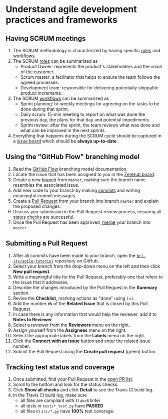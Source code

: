 # Understand agile development practices and frameworks

## Having SCRUM meetings

1. The SCRUM methodology is characterized by having specific [roles](https://en.wikipedia.org/wiki/Scrum_(software_development)#Roles) and [workflows](https://en.wikipedia.org/wiki/Scrum_(software_development)#Workflow).
1. The SCRUM [roles](https://en.wikipedia.org/wiki/Scrum_(software_development)#Roles) can be summarized as
    * Product Owner: represents the product's stakeholders and the voice of the customer.
    * Scrum master: a facilitator that helps to ensure the team follows the agreed processes.
    * Development team: responsible for delivering potentially shippable product increments.
1. The SCRUM [workflows](https://en.wikipedia.org/wiki/Scrum_(software_development)#Workflow) can be summarized as
    * Sprint planning: bi-weekly meetings for agreeing on the tasks to be done during that sprint.
    * Daily scrum: 15-min meeting to report on what was done the previous day, the plans for that day and potential impediments.
    * Sprint review: after the sprint, the team reviews what was done and what can be improved in the next sprints.
1. Everything that happens during the SCRUM cycle should be captured in a [issue board](https://en.wikipedia.org/wiki/Kanban_board) which should be **always up-to-date**.

## Using the "GitHub Flow" branching model

1. Read the [GitHub Flow](https://guides.github.com/introduction/flow/) branching model documentation.
1. Locate the issue that has been assigned to you in the [ZenHub board](https://zenhub.ibm.com/app/workspaces/agile-tutorial-5c240173b7d41fe10dbe52e6/boards).
1. Create a new [branch](https://help.github.com/articles/github-glossary/#branch) from `master`, making sure the branch name resembles the associated issue.
1. Add new code to your branch by making [commits](https://help.github.com/articles/github-glossary/#commit) and writing meaningful commit messages.
1. Create a [Pull Request](https://help.github.com/articles/github-glossary/#pull-request) from your branch into branch `master` and explain the proposed changes.
1. Discuss you submission in the Pull Request review process, ensuring all [status checks](https://help.github.com/articles/github-glossary/#status-checks) are successful.
1. Once the Pull Request has been approved, [merge](https://help.github.com/articles/github-glossary/#merge) your branch into `master`.

## Submitting a Pull Request

1. After all commits have been made to your branch, open the [`brl-its/agile-tutorial`](https://github.ibm.com/brl-its/agile-tutorial) repository on GitHub.
1. Select your branch from the drop-down menu on the left and then click **New pull request**.
1. Write a meaningful title for the Pull Request, preferably one that refers to the issue that it addresses.
1. Describe the changes introduced by the Pull Request in the **Summary** section.
1. Revise the **Checklist**, marking actions as "done" using `[x]`.
1. Add the number `#N` of the **Related Issue** that is closed by this Pull Request.
1. In case there is any information that would help the reviewer, add it to **Notes to Reviewer**.
1. Select a reviewer from the **Reviewers** menu on the right.
1. Assign yourself from the **Assignees** menu on the right.
1. Select the appropriate labels from the **Labels** menu on the right.
1. Click the **Connect with an issue** button and enter the related issue number.
1. Submit the Pull Request using the **Create pull request** (green) button.

## Tracking test status and coverage

1. Once submitted, find your Pull Request in the [open PR list](https://github.ibm.com/brl-its/agile-tutorial/pulls).
1. Scroll to the bottom and look for the status checks.
1. Click **Show all checks** and click **Detail** to see the Travis CI build log.
1. In the Travis CI build log, make sure
    * all files are compliant with `flake8` linter
    * all tests in `test/*_test.py` have **PASSED**
    * all files in `src/*.py` have **100%** test coverage.
